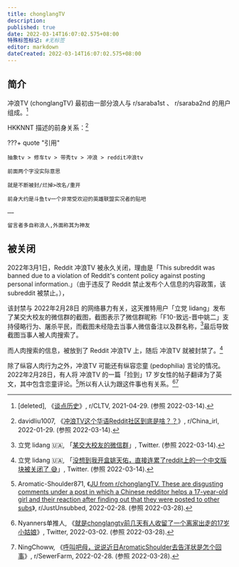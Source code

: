 ```yaml
---
title: chonglangTV
description:
published: true
date: 2022-03-14T16:07:02.575+08:00
特殊标签标记: #无标签
editor: markdown
dateCreated: 2022-03-14T16:07:02.575+08:00
---
```


## 简介

冲浪TV (chonglangTV) 最初由一部分浪人与 r/saraba1st 、 r/saraba2nd 的用户组成。[^n171wj]

[^n171wj]: [deleted], 《[谈点历史](https://web.archive.org/web/20220109185648/https://old.reddit.com/r/CLTV/comments/n171wj/谈点历史/)》, r/CLTV, 2021-04-29. (参照 2022-03-14).

HKKNNT 描述的前身关系：[^sf5qow]

[^sf5qow]: davidliu1007, 《[冲浪TV这个华语Reddit社区到底是啥？？](https://old.reddit.com/r/China_irl/comments/sf5qow/冲浪tv这个华语reddit社区到底是啥/hunwxei/)》, r/China_irl, 2022-01-29. (参照 2022-03-14).

???+ quote "引用"

    抽象tv > 修车tv > 带秀tv > 冲浪 > reddit冲浪tv

    前面两个字没实际意思

    就是不断被封/烂掉>改名/重开

    前身大约是斗鱼tv一个非常受欢迎的英雄联盟实况者的贴吧
    
    ……
    
    留言者多自称浪人,外面称其为神友

## 被关闭

2022年3月1日，Reddit 冲浪TV 被永久关闭，理由是「This subreddit was banned due to a violation of Reddit's content policy against posting personal information.」（由于违反了 Reddit 禁止发布个人信息的内容政策，该 subreddit 被禁止。），

该封禁与 2022年2月28日 的网络暴力有关，这天推特用户「立党 lidang」发布了某交大校友的微信群的截图，截图表示了微信群昵称「F10-致远-晋中姚二」支持侵略行为、屠杀平民，而截图未经隐去当事人微信备注以及群名称，[^0743]最后导致截图当事人被人肉搜索了。

[^0743]: 立党 lidang 🇺🇦, 「[某交大校友的微信群](https://twitter.com/lidangzzz/status/1498012522770743300)」, Twitter. (参照 2022-03-14).

而人肉搜索的信息，被放到了 Reddit 冲浪TV 上，随后 冲浪TV 就被封禁了。[^31605]

[^31605]: 立党 lidang 🇺🇦, 「[没想到我开盒姚天佑，直接连累了reddit上的一个中文版块被关闭了 😅](https://web.archive.org/web/20220301230807/https://twitter.com/lidangzzz/status/1498797082316050437)」, Twitter. (参照 2022-03-14).

除了纵容人肉行为之外，冲浪TV 可能还有纵容恋童 (pedophilia) 言论的情况。2022年2月28日，有人将 冲浪TV 的一篇「捡到」17 岁女性的帖子翻译为了英文，其中包含恋童评论。[^t36xcb]所以有人认为跟这件事也有关系。[^6010][^t39cim]

[^t36xcb]: Aromatic-Shoulder871, 《[JU from r/chonglangTV. These are disgusting comments under a post in which a Chinese redditor helps a 17-year-old girl and their reaction after finding out that they were posted to other subs](https://web.archive.org/web/20220228043432/https://www.reddit.com/gallery/t36xcb)》, r/JustUnsubbed, 2022-02-28. (参照 2022-03-28).

[^6010]: Nyanners单推人, 《[就是chonglangtv前几天有人收留了一个离家出走的17岁小姑娘](https://web.archive.org/web/20220302033707/https://twitter.com/joeywuyiqiu/status/1498864814155776010)》, Twitter, 2022-03-02. (参照 2022-03-28).

[^t39cim]: NingChoww, 《[呼叫吧母，说说近日AromaticShoulder去告洋状是怎个回事](www.reddit.com/r/SewerFarm/comments/t39cim/呼叫吧母说说近日aromaticshoulder去告洋状是怎个回事/)》, r/SewerFarm, 2022-02-28. (参照 2022-03-28).
